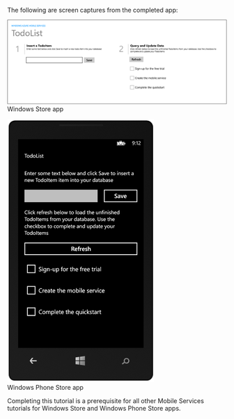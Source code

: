 
The following are screen captures from the completed app:

![](./media/mobile-services-windows-universal-get-started/mobile-quickstart-completed.png)
<br/>Windows Store app

![](./media/mobile-services-windows-universal-get-started/mobile-quickstart-completed-wp8.png)
<br/>Windows Phone Store app

Completing this tutorial is a prerequisite for all other Mobile Services tutorials for Windows Store and Windows Phone Store apps. 

<!--HONumber=Sep16_HO4-->


